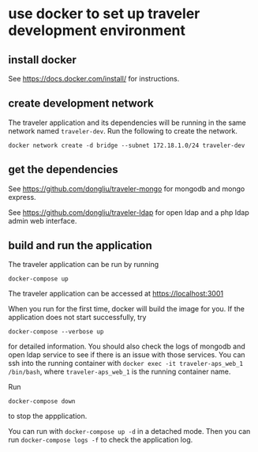 # use docker to set up traveler development environment

## install docker

See <https://docs.docker.com/install/> for instructions.

## create development network

The traveler application and its dependencies will be running in the same network named `traveler-dev`. Run the following to create the network.

```
docker network create -d bridge --subnet 172.18.1.0/24 traveler-dev
```

## get the dependencies

See <https://github.com/dongliu/traveler-mongo> for mongodb and mongo express.

See <https://github.com/dongliu/traveler-ldap> for open ldap and a php ldap admin web interface.

## build and run the application

The traveler application can be run by running
```
docker-compose up
```

The traveler application can be accessed at <https://localhost:3001>

When you run for the first time, docker will build the image for you. If the application does not start successfully, try
```
docker-compose --verbose up
```
for detailed information. You should also check the logs of mongodb and open ldap service to see if there is an issue with those services. You can ssh into the running container with `docker exec -it traveler-aps_web_1 /bin/bash`, where `traveler-aps_web_1` is the running container name.

Run
```
docker-compose down
```
to stop the appplication.

You can run with `docker-compose up -d` in a detached mode. Then you can run `docker-compose logs -f` to check the application log.



